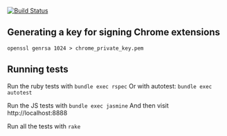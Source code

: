 [![Build Status](https://secure.travis-ci.org/palominolabs/betterment2qif.png)](http://travis-ci.org/palominolabs/betterment2qif)


Generating a key for signing Chrome extensions
----------------------------------------------
```openssl genrsa 1024 > chrome_private_key.pem```

Running tests
-------------
Run the ruby tests with ```bundle exec rspec``` Or with autotest: ```bundle exec autotest```

Run the JS tests with ```bundle exec jasmine``` And then visit http://localhost:8888

Run all the tests with ```rake```